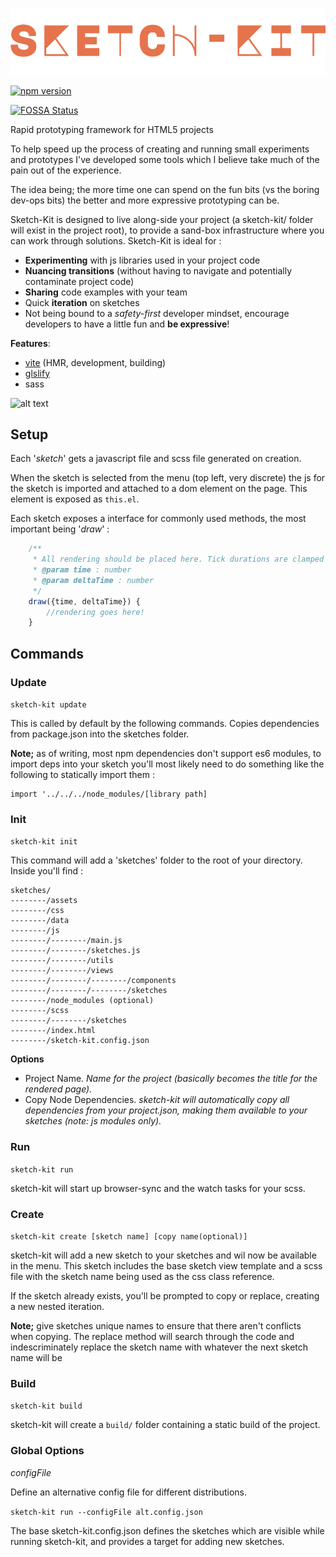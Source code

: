 ![alt text](sketch-kit.png "Logo Title Text 1")

[![npm version](https://badge.fury.io/js/sketch-kit.svg)](https://badge.fury.io/js/sketch-kit)

[![FOSSA Status](https://app.fossa.com/api/projects/git%2Bgithub.com%2Fk-may%2Fsketch-kit.svg?type=shield)](https://app.fossa.com/projects/git%2Bgithub.com%2Fk-may%2Fsketch-kit?ref=badge_shield)

Rapid prototyping framework for HTML5 projects

To help speed up the process of creating and running small experiments and prototypes I've developed some tools which I believe take much of the pain out of the experience.

The idea being; the more time one can spend on the fun bits (vs the boring dev-ops bits) the better and more expressive prototyping can be.

Sketch-Kit is designed to live along-side your project (a sketch-kit/ folder will exist in the project root), to provide a sand-box infrastructure where you can work through solutions. Sketch-Kit is ideal for :
- **Experimenting** with js libraries used in your project code
- **Nuancing transitions** (without having to navigate and potentially contaminate project code)
- **Sharing** code examples with your team
- Quick **iteration** on sketches
- Not being bound to a _safety-first_ developer mindset, encourage developers to have a little fun and **be expressive**!

**Features**:
- [vite](https://vitejs.dev/) (HMR, development, building)
- [glslify](https://github.com/glslify/glslify)
- sass

![alt text](https://github.com/k-may/sketch-kit/raw/master/design/Screenshot%202022-06-01%20113728.png "Screen Grab")

## Setup

Each '_sketch_' gets a javascript file and scss file generated on creation.

When the sketch is selected from the menu (top left, very discrete) the js for the sketch is imported and attached to a dom element on the page. This element is exposed as `this.el`.

Each sketch exposes a interface for commonly used methods, the most important being '_draw_' : 

```js
    /**
     * All rendering should be placed here. Tick durations are clamped to 60fps
     * @param time : number
     * @param deltaTime : number
     */
    draw({time, deltaTime}) {
        //rendering goes here!
    }

```

## Commands
### Update

`sketch-kit update`

This is called by default by the following commands. Copies dependencies from package.json into the sketches folder.

**Note;** as of writing, most npm dependencies don't support es6 modules, to import deps into your sketch you'll most likely need to do something like the following to statically import them :

```
import '../../../node_modules/[library path]
```

### Init

`sketch-kit init`

This command will add a 'sketches' folder to the root of your directory. Inside you'll find :

```
sketches/
--------/assets
--------/css
--------/data
--------/js
--------/--------/main.js
--------/--------/sketches.js
--------/--------/utils
--------/--------/views
--------/--------/--------/components
--------/--------/--------/sketches
--------/node_modules (optional)
--------/scss
--------/--------/sketches
--------/index.html
--------/sketch-kit.config.json
```

**Options**

- Project Name. _Name for the project (basically becomes the title for the rendered page)._
- Copy Node Dependencies. _sketch-kit will automatically copy all dependencies from your project.json, making them available to your sketches (note: js modules only)._

### Run

`sketch-kit run`

sketch-kit will start up browser-sync and the watch tasks for your scss.


### Create

`sketch-kit create [sketch name] [copy name(optional)]`

sketch-kit will add a new sketch to your sketches and wil now be available in the menu. This sketch includes the base sketch view template and a scss file with the sketch name being used as the css class reference.

If the sketch already exists, you'll be prompted to copy or replace, creating a new nested iteration.

**Note;** give sketches unique names to ensure that there aren't conflicts when copying. The replace method will search through the code and indescriminately replace the sketch name with whatever the next sketch name will be


### Build

`sketch-kit build`

sketch-kit will create a `build/` folder containing a static build of the project.


### Global Options

_configFile_

Define an alternative config file for different distributions.

`sketch-kit run --configFile alt.config.json`

The base sketch-kit.config.json defines the sketches which are visible while running sketch-kit, and provides a target for adding new sketches.
